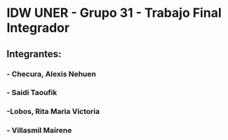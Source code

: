 # IDW UNER - Grupo 31 - Trabajo Final Integrador

## Integrantes:

### - Checura, Alexis Nehuen

### - Saidi Taoufik

### -Lobos, Rita Maria Victoria

### - Villasmil Mairene